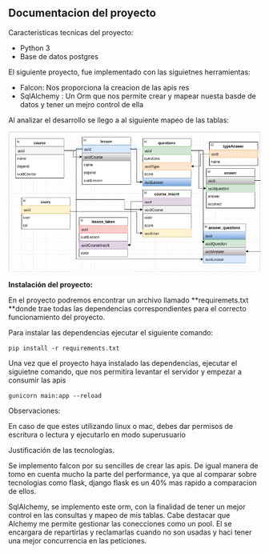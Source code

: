 ## Documentacion del proyecto

Caracteristicas tecnicas del proyecto:

* Python 3
* Base de datos postgres

El siguiente proyecto, fue implementado con las siguietnes herramientas:

* Falcon: Nos proporciona la creacion de las apis res
* SqlAlchemy : Un Orm que nos permite crear y mapear nuesta basde de datos y tener un mejro control de ella

Al analizar el desarrollo se llego a al siguiente mapeo de las tablas:

![](/img/diagrama.png)

**Instalación del proyecto:**

En el proyecto podremos encontrar un archivo llamado **requiremets.txt **donde trae todas las dependencias correspondientes para el correcto funcionamiento del proyecto.

Para instalar las dependencias ejecutar el siguiente comando:

```
pip install -r requirements.txt
```

Una vez que el proyecto haya instalado las dependencias, ejecutar el siguietne comando, que nos permitira levantar el servidor y empezar a consumir las apis

```
gunicorn main:app --reload
```

Observaciones:

En caso de que estes utilizando linux o mac, debes dar permisos de escritura o lectura y ejecutarlo en modo superusuario

Justificación de las tecnologias.

Se implemento falcon por su sencilles de crear las apis. De igual manera de tomo en cuenta mucho la parte del performance, ya que al comparar sobre tecnologias como flask, django flask es un 40% mas rapido a comparacion de ellos.

SqlAlchemy, se implemento este orm, con la finalidad de tener un mejor control en las consultas y mapeo de mis tablas. Cabe destacar que Alchemy me permite gestionar las  conecciones como un pool. El se encargara de repartirlas y reclamarlas cuando no son usadas y haci tener una mejor concurrencia en las peticiones.





